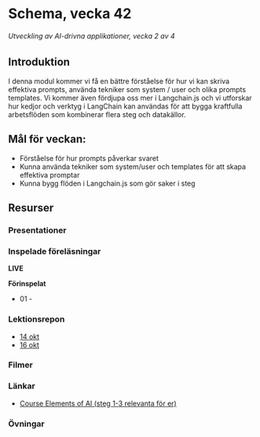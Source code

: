 # Schema, vecka 42
###### Utveckling av AI-drivna applikationer, vecka 2 av 4

## Introduktion

I denna modul kommer vi få en bättre förståelse för hur vi kan skriva effektiva prompts, använda tekniker som system / user och olika prompts templates. Vi kommer även fördjupa oss mer i Langchain.js och vi utforskar hur kedjor och verktyg i LangChain kan användas för att bygga kraftfulla arbetsflöden som kombinerar flera steg och datakällor.


## Mål för veckan:

* Förståelse för hur prompts påverkar svaret
* Kunna använda tekniker som system/user och templates för att skapa effektiva promptar
* Kunna bygg flöden i Langchain.js som gör saker i steg


## Resurser

### Presentationer


### Inspelade föreläsningar

**LIVE**

**Förinspelat**

* 01 - []()


### Lektionsrepon

* [14 okt]()
* [16 okt]()

### Filmer


### Länkar

* [Course Elements of AI (steg 1-3 relevanta för er)](https://course.elementsofai.com/)

### Övningar 
